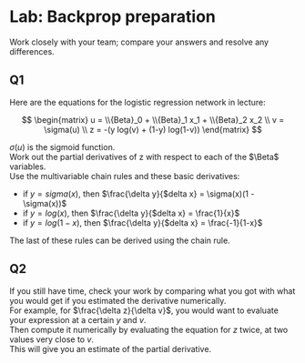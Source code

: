 # Lab: Backprop preparation

Work closely with your team; compare your answers and resolve any differences.

## Q1
Here are the equations for the logistic regression network in lecture:

```math

\begin{matrix}
u = \\{Beta}_0 + \\{Beta}_1 x_1 + \\{Beta}_2 x_2 \\
v = \sigma(u) \\
z = -(y log(v) + (1-y) log(1-v))
\end{matrix}

```
 
$\sigma(u)$ is the sigmoid function.  
Work out the partial derivatives of z with respect to each of the $\Beta$ variables.  
Use the multivariable chain rules and these basic derivatives:

- if $y = sigma(x)$, then $\frac{\delta y}{$delta x} = \sigma(x)(1 - \sigma(x))$
- if $y = log(x)$, then $\frac{\delta y}{$delta x} = \frac{1}{x}$
- if $y = log(1-x)$, then $\frac{\delta y}{$delta x} = \frac{-1}{1-x}$

The last of these rules can be derived using the chain rule.

## Q2

If you still have time, check your work by comparing what you got with what you would get if you estimated the derivative numerically.  
For example, for $\frac{\delta z}{\delta v}$, you would want to evaluate your expression at a certain $y$ and $v$.  
Then compute it numerically by evaluating the equation for $z$ twice, at two values very close to $v$.  
This will give you an estimate of the partial derivative.
